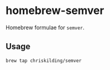 # homebrew-semver

Homebrew formulae for `semver`.

## Usage

```bash
brew tap chriskilding/semver
```
